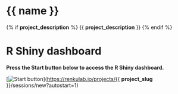 # {{ name }}
{% if __project_description__ %}
{{ __project_description__ }}
{% endif %}

# R Shiny dashboard

**Press the Start button below to access the R Shiny dashboard.**

[![Start button](http://www.clker.com/cliparts/7/I/m/y/o/p/start-button-th.png "Start button")](https://renkulab.io/projects/{{ __project_slug__ }}/sessions/new?autostart=1)
